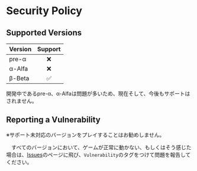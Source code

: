 # Security Policy

## Supported Versions

| Version | Support |
| ------- | :----------------: |
| pre-α   | :x:                |
| α-Alfa  | :x:                |
| β-Beta  | :white_check_mark: |

開発中であるpre-α、α-Alfaは問題が多いため、現在そして、今後もサポートはされません。

## Reporting a Vulnerability
※サポート未対応のバージョンをプレイすることはお勧めしません。

　すべてのバージョンにおいて、ゲームが正常に動かない、もしくはそう感じた場合は、[Issues](https://github.com/bambooNoko/MinePaint/issues)のページに飛び、`Vulnerability`のタグをつけて問題を報告してください。
 
